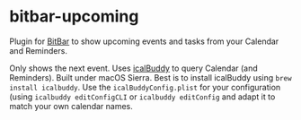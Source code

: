 # bitbar-upcoming

Plugin for [BitBar](https://github.com/matryer/bitbar) to show upcoming events and tasks from your Calendar and Reminders.

Only shows the next event. Uses [icalBuddy](http://hasseg.org/icalBuddy/) to query Calendar (and Reminders). Built under macOS Sierra. Best is to install icalBuddy using `brew install icalbuddy`. Use the `icalBuddyConfig.plist` for your configuration (using `icalbuddy editConfigCLI` or `icalbuddy editConfig` and adapt it to match your own calendar names.
